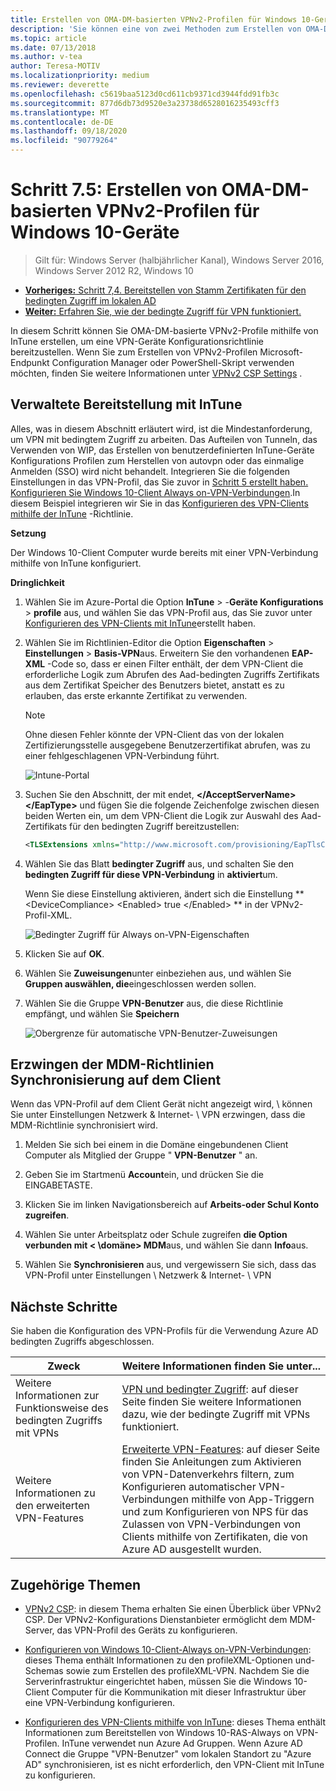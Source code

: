 ```yaml
---
title: Erstellen von OMA-DM-basierten VPNv2-Profilen für Windows 10-Geräte
description: 'Sie können eine von zwei Methoden zum Erstellen von OMA-DM-basierten VPNv2-Profilen verwenden. '
ms.topic: article
ms.date: 07/13/2018
ms.author: v-tea
author: Teresa-MOTIV
ms.localizationpriority: medium
ms.reviewer: deverette
ms.openlocfilehash: c5619baa5123d0cd611cb9371cd3944fdd91fb3c
ms.sourcegitcommit: 877d6db73d9520e3a23738d6528016235493cff3
ms.translationtype: MT
ms.contentlocale: de-DE
ms.lasthandoff: 09/18/2020
ms.locfileid: "90779264"
---
```

# <a name="step-75-create-oma-dm-based-vpnv2-profiles-to-windows-10-devices"></a>Schritt 7.5: Erstellen von OMA-DM-basierten VPNv2-Profilen für Windows 10-Geräte

>Gilt für: Windows Server (halbjährlicher Kanal), Windows Server 2016, Windows Server 2012 R2, Windows 10

- [**Vorheriges:** Schritt 7,4. Bereitstellen von Stamm Zertifikaten für den bedingten Zugriff im lokalen AD](vpn-deploy-cond-access-root-cert-to-on-premise-ad.md)
- [**Weiter:** Erfahren Sie, wie der bedingte Zugriff für VPN funktioniert.](/windows/access-protection/vpn/vpn-conditional-access)

In diesem Schritt können Sie OMA-DM-basierte VPNv2-Profile mithilfe von InTune erstellen, um eine VPN-Geräte Konfigurationsrichtlinie bereitzustellen. Wenn Sie zum Erstellen von VPNv2-Profilen Microsoft-Endpunkt Configuration Manager oder PowerShell-Skript verwenden möchten, finden Sie weitere Informationen unter [VPNv2 CSP Settings](/windows/client-management/mdm/vpnv2-csp) .

## <a name="managed-deployment-using-intune"></a>Verwaltete Bereitstellung mit InTune

Alles, was in diesem Abschnitt erläutert wird, ist die Mindestanforderung, um VPN mit bedingtem Zugriff zu arbeiten. Das Aufteilen von Tunneln, das Verwenden von WIP, das Erstellen von benutzerdefinierten InTune-Geräte Konfigurations Profilen zum Herstellen von autovpn oder das einmalige Anmelden (SSO) wird nicht behandelt. Integrieren Sie die folgenden Einstellungen in das VPN-Profil, das Sie zuvor in [Schritt 5 erstellt haben. Konfigurieren Sie Windows 10-Client Always on-VPN-Verbindungen](always-on-vpn/deploy/vpn-deploy-client-vpn-connections.md).In diesem Beispiel integrieren wir Sie in das [Konfigurieren des VPN-Clients mithilfe der InTune](always-on-vpn/deploy/vpn-deploy-client-vpn-connections.md#configure-the-vpn-client-by-using-intune) -Richtlinie.

**Setzung**

Der Windows 10-Client Computer wurde bereits mit einer VPN-Verbindung mithilfe von InTune konfiguriert.


**Dringlichkeit**

1. Wählen Sie im Azure-Portal die Option **InTune**  >  -**Geräte Konfigurations**  >  **profile** aus, und wählen Sie das VPN-Profil aus, das Sie zuvor unter [Konfigurieren des VPN-Clients mit InTune](always-on-vpn/deploy/vpn-deploy-client-vpn-connections.md#configure-the-vpn-client-by-using-intune)erstellt haben.

2. Wählen Sie im Richtlinien-Editor die Option **Eigenschaften**  >  **Einstellungen**  >  **Basis-VPN**aus. Erweitern Sie den vorhandenen **EAP-XML** -Code so, dass er einen Filter enthält, der dem VPN-Client die erforderliche Logik zum Abrufen des Aad-bedingten Zugriffs Zertifikats aus dem Zertifikat Speicher des Benutzers bietet, anstatt es zu erlauben, das erste erkannte Zertifikat zu verwenden.

    >[!NOTE]
    >Ohne diesen Fehler könnte der VPN-Client das von der lokalen Zertifizierungsstelle ausgegebene Benutzerzertifikat abrufen, was zu einer fehlgeschlagenen VPN-Verbindung führt.

    ![Intune-Portal](../../media/Always-On-Vpn/intune-eap-xml.png)

3. Suchen Sie den Abschnitt, der mit endet, **\</AcceptServerName>\</EapType>** und fügen Sie die folgende Zeichenfolge zwischen diesen beiden Werten ein, um dem VPN-Client die Logik zur Auswahl des Aad-Zertifikats für den bedingten Zugriff bereitzustellen:

    ```XML
    <TLSExtensions xmlns="http://www.microsoft.com/provisioning/EapTlsConnectionPropertiesV2"><FilteringInfo xmlns="http://www.microsoft.com/provisioning/EapTlsConnectionPropertiesV3"><EKUMapping><EKUMap><EKUName>AAD Conditional Access</EKUName><EKUOID>1.3.6.1.4.1.311.87</EKUOID></EKUMap></EKUMapping><ClientAuthEKUList Enabled="true"><EKUMapInList><EKUName>AAD Conditional Access</EKUName></EKUMapInList></ClientAuthEKUList></FilteringInfo></TLSExtensions>
    ```

4. Wählen Sie das Blatt **bedingter Zugriff** aus, und schalten Sie den **bedingten Zugriff für diese VPN-Verbindung** in **aktiviert**um.

   Wenn Sie diese Einstellung aktivieren, ändert sich die Einstellung ** \<DeviceCompliance> \<Enabled> true \</Enabled> ** in der VPNv2-Profil-XML.

    ![Bedingter Zugriff für Always on-VPN-Eigenschaften](../../media/Always-On-Vpn/vpn-conditional-access-azure-ad.png)

5. Klicken Sie auf **OK**.

6. Wählen Sie **Zuweisungen**unter einbeziehen aus, und wählen Sie **Gruppen auswählen, die**eingeschlossen werden sollen.

7. Wählen Sie die Gruppe **VPN-Benutzer** aus, die diese Richtlinie empfängt, und wählen Sie **Speichern**

    ![Obergrenze für automatische VPN-Benutzer-Zuweisungen](../../media/Always-On-Vpn/cap-for-auto-vpn-users-assignments.png)

## <a name="force-mdm-policy-sync-on-the-client"></a>Erzwingen der MDM-Richtlinien Synchronisierung auf dem Client

Wenn das VPN-Profil auf dem Client Gerät nicht angezeigt wird, \\ können Sie unter Einstellungen Netzwerk & Internet- \\ VPN erzwingen, dass die MDM-Richtlinie synchronisiert wird.

1. Melden Sie sich bei einem in die Domäne eingebundenen Client Computer als Mitglied der Gruppe " **VPN-Benutzer** " an.

2. Geben Sie im Startmenü **Account**ein, und drücken Sie die EINGABETASTE.

3. Klicken Sie im linken Navigationsbereich auf **Arbeits-oder Schul Konto zugreifen**.

4. Wählen Sie unter Arbeitsplatz oder Schule zugreifen **die Option verbunden mit < \domäne> MDM**aus, und wählen Sie dann **Info**aus.

5. Wählen Sie **Synchronisieren** aus, und vergewissern Sie sich, dass das VPN-Profil unter Einstellungen \\ Netzwerk & Internet- \\ VPN


## <a name="next-steps"></a>Nächste Schritte

Sie haben die Konfiguration des VPN-Profils für die Verwendung Azure AD bedingten Zugriffs abgeschlossen.

|Zweck  |Weitere Informationen finden Sie unter...  |
|---------|---------|
|Weitere Informationen zur Funktionsweise des bedingten Zugriffs mit VPNs  |[VPN und bedingter Zugriff](/windows/access-protection/vpn/vpn-conditional-access): auf dieser Seite finden Sie weitere Informationen dazu, wie der bedingte Zugriff mit VPNs funktioniert.      |
|Weitere Informationen zu den erweiterten VPN-Features  |[Erweiterte VPN-Features](always-on-vpn/deploy/always-on-vpn-adv-options.md#advanced-vpn-features): auf dieser Seite finden Sie Anleitungen zum Aktivieren von VPN-Datenverkehrs filtern, zum Konfigurieren automatischer VPN-Verbindungen mithilfe von App-Triggern und zum Konfigurieren von NPS für das Zulassen von VPN-Verbindungen von Clients mithilfe von Zertifikaten, die von Azure AD ausgestellt wurden.        |


## <a name="related-topics"></a>Zugehörige Themen

- [VPNv2 CSP](/windows/client-management/mdm/vpnv2-csp): in diesem Thema erhalten Sie einen Überblick über VPNv2 CSP. Der VPNv2-Konfigurations Dienstanbieter ermöglicht dem MDM-Server, das VPN-Profil des Geräts zu konfigurieren.

- [Konfigurieren von Windows 10-Client-Always on-VPN-Verbindungen](./always-on-vpn/deploy/vpn-deploy-client-vpn-connections.md): dieses Thema enthält Informationen zu den profileXML-Optionen und-Schemas sowie zum Erstellen des profileXML-VPN. Nachdem Sie die Serverinfrastruktur eingerichtet haben, müssen Sie die Windows 10-Client Computer für die Kommunikation mit dieser Infrastruktur über eine VPN-Verbindung konfigurieren.

- [Konfigurieren des VPN-Clients mithilfe von InTune](./always-on-vpn/deploy/vpn-deploy-client-vpn-connections.md#configure-the-vpn-client-by-using-intune): dieses Thema enthält Informationen zum Bereitstellen von Windows 10-RAS-Always on VPN-Profilen. InTune verwendet nun Azure Ad Gruppen. Wenn Azure AD Connect die Gruppe "VPN-Benutzer" vom lokalen Standort zu "Azure AD" synchronisieren, ist es nicht erforderlich, den VPN-Client mit InTune zu konfigurieren.
